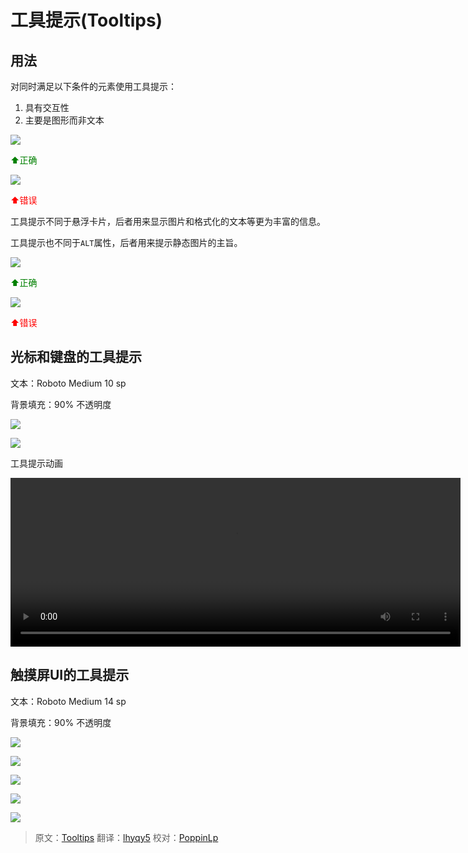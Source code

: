 # 工具提示(Tooltips)

## 用法

对同时满足以下条件的元素使用工具提示：

1. 具有交互性
2. 主要是图形而非文本

![](../images/components-tooltips-usage-tooltips_06a_large_mdpi.png)  

<p> <font color="green">⬆️正确</font></p>

![](../images/components-tooltips-usage-tooltips_06b_large_mdpi.png)  

<p> <font color="red">⬆️错误</font></p>

工具提示不同于悬浮卡片，后者用来显示图片和格式化的文本等更为丰富的信息。

工具提示也不同于`ALT`属性，后者用来提示静态图片的主旨。


![](../images/components-tooltips-usage-tooltips_13a_large_mdpi.png)  

<p> <font color="green">⬆️正确</font></p>

![](../images/components-tooltips-usage-tooltips_13b_large_mdpi.png)  

<p> <font color="red">⬆️错误</font></p>

## 光标和键盘的工具提示

文本：Roboto Medium 10 sp

背景填充：90% 不透明度

![](../images/components-tooltips-cursorkeyboardtooltips-tooltips_09_large_mdpi.png)

![](../images/components-tooltips-cursorkeyboardtooltips-tooltips_03_large_mdpi.png)

工具提示动画

<video width="720" height="270" loop="true" controls="controls"
src="http://materialdesign.qiniudn.com/videos/components-tooltips-cursorkeyboardtooltips-tooltips_005_large_xhdpi.webm" ></video>

## 触摸屏UI的工具提示

文本：Roboto Medium 14 sp

背景填充：90% 不透明度

![](../images/components-tooltips-touchuitooltips-tooltips_16_large_mdpi.png)

![](../images/components-tooltips-touchuitooltips-tooltips_15a_large_mdpi.png)

![](../images/components-tooltips-touchuitooltips-tooltips_15b_large_mdpi.png)

![](../images/components-tooltips-touchuitooltips-tooltips_19a_large_mdpi.png)

![](../images/components-tooltips-touchuitooltips-tooltips_19b_large_mdpi.png)

> 原文：[Tooltips](http://www.google.com/design/spec/components/tooltips.html)  翻译：[lhyqy5](https://github.com/lhyqy5)  校对：[PoppinLp](https://github.com/poppinlp)
